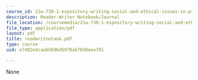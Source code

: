 ```yaml
---
course_id: 21w-730-1-expository-writing-social-and-ethical-issues-in-print-photography-and-film-fall-2005
description: Reader-Writer Notebook/Journal
file_location: /coursemedia/21w-730-1-expository-writing-social-and-ethical-issues-in-print-photography-and-film-fall-2005/e7d82edcaeb5696d5978ab7030eee781_readwritnotaok.pdf
file_type: application/pdf
layout: pdf
title: readwritnotaok.pdf
type: course
uid: e7d82edcaeb5696d5978ab7030eee781

---
```

None